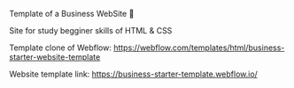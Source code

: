 Template of a Business WebSite 💼

Site for study begginer skills of HTML & CSS

Template clone of Webflow:
https://webflow.com/templates/html/business-starter-website-template

Website template link:
https://business-starter-template.webflow.io/
